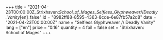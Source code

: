 +++
title = "2021-04-23T00:00:00Z_Strixhaven:_School_of_Mages_Selfless_Glyphweaver_//_Deadly_Vanity_[en]_false"
id = "8982ff88-8595-4363-8cde-6e87fb57a2d8"
date = "2021-04-23T00:00:00Z"
name = "Selfless Glyphweaver // Deadly Vanity"
lang = ["en"]
price = "0.16"
quantity = 4
foil = false
set = "Strixhaven: School of Mages"
+++
